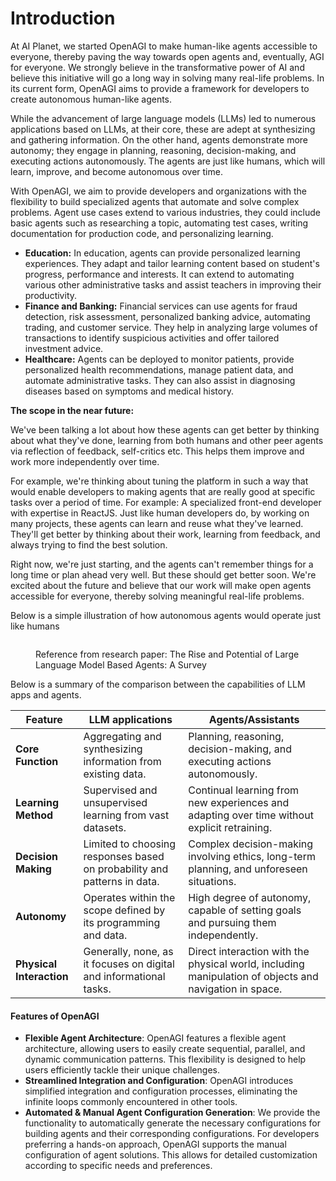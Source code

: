 # Introduction

At AI Planet, we started OpenAGI to make human-like agents accessible to everyone, thereby paving the way towards open agents and, eventually, AGI for everyone. We strongly believe in the transformative power of AI and believe this initiative will go a long way in solving many real-life problems. In its current form, OpenAGI aims to provide a framework for developers to create autonomous human-like agents.&#x20;

While the advancement of large language models (LLMs) led to numerous applications based on LLMs, at their core, these are adept at synthesizing and gathering information. On the other hand, agents demonstrate more autonomy; they engage in planning, reasoning, decision-making, and executing actions autonomously. The agents are just like humans, which will learn, improve, and become autonomous over time.

With OpenAGI, we aim to provide developers and organizations with the flexibility to build specialized agents that automate and solve complex problems. Agent use cases extend to various industries, they could include basic agents such as researching a topic, automating test cases, writing documentation for production code, and personalizing learning.

* **Education:** In education, agents can provide personalized learning experiences. They adapt and tailor learning content based on student's progress, performance and interests. It can extend to automating various other administrative tasks and assist teachers in improving their productivity.
* **Finance and Banking:** Financial services can use agents for fraud detection, risk assessment, personalized banking advice, automating trading, and customer service. They help in analyzing large volumes of transactions to identify suspicious activities and offer tailored investment advice.
* **Healthcare:** Agents can be deployed to monitor patients, provide personalized health recommendations, manage patient data, and automate administrative tasks. They can also assist in diagnosing diseases based on symptoms and medical history.

**The scope in the near future:**

We've been talking a lot about how these agents can get better by thinking about what they've done, learning from both humans and other peer agents via reflection of feedback, self-critics etc. This helps them improve and work more independently over time.

For example, we're thinking about tuning the platform in such a way that would enable developers to making agents that are really good at specific tasks over a period of time. For example: A specialized front-end developer with expertise in ReactJS. Just like human developers do, by working on many projects, these agents can learn and reuse what they've learned. They'll get better by thinking about their work, learning from feedback, and always trying to find the best solution.

Right now, we're just starting, and the agents can't remember things for a long time or plan ahead very well.  But these should get better soon. We're excited about the future and believe that our work will make open agents accessible for everyone, thereby solving meaningful real-life problems.

Below is a simple illustration of how autonomous agents would operate just like humans

<figure><img src=".gitbook/assets/Agents.png" alt=""><figcaption><p>Reference from research paper: The Rise and Potential of Large Language Model Based Agents: A Survey</p></figcaption></figure>

Below is a summary of the comparison between the capabilities of LLM apps and agents.



| Feature                  | LLM applications                                                         | Agents/Assistants                                                                                      |
| ------------------------ | ------------------------------------------------------------------------ | ------------------------------------------------------------------------------------------------------ |
| **Core Function**        | Aggregating and synthesizing information from existing data.             | Planning, reasoning, decision-making, and executing actions autonomously.                              |
| **Learning Method**      | Supervised and unsupervised learning from vast datasets.                 | Continual learning from new experiences and adapting over time without explicit retraining.            |
| **Decision Making**      | Limited to choosing responses based on probability and patterns in data. | Complex decision-making involving ethics, long-term planning, and unforeseen situations.               |
| **Autonomy**             | Operates within the scope defined by its programming and data.           | High degree of autonomy, capable of setting goals and pursuing them independently.                     |
| **Physical Interaction** | Generally, none, as it focuses on digital and informational tasks.       | Direct interaction with the physical world, including manipulation of objects and navigation in space. |

#### Features of OpenAGI

* **Flexible Agent Architecture**: OpenAGI features a flexible agent architecture, allowing users to easily create sequential, parallel, and dynamic communication patterns. This flexibility is designed to help users efficiently tackle their unique challenges.
* **Streamlined Integration and Configuration**: OpenAGI introduces simplified integration and configuration processes, eliminating the infinite loops commonly encountered in other tools.
* **Automated & Manual Agent Configuration Generation**: We provide the functionality to automatically generate the necessary configurations for building agents and their corresponding configurations. For developers preferring a hands-on approach, OpenAGI supports the manual configuration of agent solutions. This allows for detailed customization according to specific needs and preferences.

